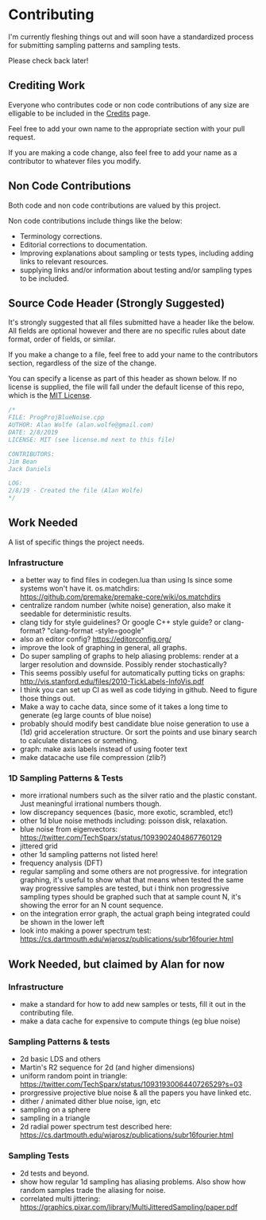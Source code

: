 # Contributing

I'm currently fleshing things out and will soon have a standardized process for submitting sampling patterns and sampling tests.

Please check back later!

## Crediting Work

Everyone who contributes code or non code contributions of any size are elligable to be included in the [Credits](credits.md) page.

Feel free to add your own name to the appropriate section with your pull request.

If you are making a code change, also feel free to add your name as a contributor to whatever files you modify.

## Non Code Contributions

Both code and non code contributions are valued by this project.

Non code contributions include things like the below:
* Terminology corrections.
* Editorial corrections to documentation.
* Improving explanations about sampling or tests types, including adding links to relevant resources.
* supplying links and/or information about testing and/or sampling types to be included.

## Source Code Header (Strongly Suggested)

It's strongly suggested that all files submitted have a header like the below.  All fields are optional however and there are no specific rules about date format, order of fields, or similar.

If you make a change to a file, feel free to add your name to the contributors section, regardless of the size of the change.

You can specify a license as part of this header as shown below.  If no license is supplied, the file will fall under the default license of this repo, which is the [MIT License](LICENSE).

```cpp
/*
FILE: ProgProjBlueNoise.cpp
AUTHOR: Alan Wolfe (alan.wolfe@gmail.com)
DATE: 2/8/2019
LICENSE: MIT (see license.md next to this file)

CONTRIBUTORS: 
Jim Bean
Jack Daniels

LOG:
2/8/19 - Created the file (Alan Wolfe)
*/
```
## Work Needed

A list of specific things the project needs.

### Infrastructure
* a better way to find files in codegen.lua than using ls since some systems won't have it. os.matchdirs:  https://github.com/premake/premake-core/wiki/os.matchdirs
* centralize random number (white noise) generation, also make it seedable for deterministic results.
* clang tidy for style guidelines? Or google C++ style guide? or clang-format? "clang-format -style=google"
* also an editor config? https://editorconfig.org/
* improve the look of graphing in general, all graphs.
* Do super sampling of graphs to help aliasing problems: render at a larger resolution and downside. Possibly render stochastically?
* This seems possibly useful for automatically putting ticks on graphs: http://vis.stanford.edu/files/2010-TickLabels-InfoVis.pdf
* I think you can set up CI as well as code tidying in github. Need to figure those things out.
* Make a way to cache data, since some of it takes a long time to generate (eg large counts of blue noise)
* probably should modify best candidate blue noise generation to use a (1d) grid acceleration structure. Or sort the points and use binary search to calculate distances or something.
* graph: make axis labels instead of using footer text
* make datacache use file compression (zlib?)

### 1D Sampling Patterns & Tests
* more irrational numbers such as the silver ratio and the plastic constant. Just meaningful irrational numbers though. 
* low discrepancy sequences (basic, more exotic, scrambled, etc!)
* other 1d blue noise methods including: poisson disk, relaxation.
* blue noise from eigenvectors: https://twitter.com/TechSparx/status/1093902404867760129
* jittered grid
* other 1d sampling patterns not listed here!
* frequency analysis (DFT)
* regular sampling and some others are not progressive. for integration graphing, it's useful to show what that means when tested the same way progressive samples are tested, but i think non progressive sampling types should be graphed such that at sample count N, it's showing the error for an N count sequence.
* on the integration error graph, the actual graph being integrated could be shown in the lower left
* look into making a power spectrum test: https://cs.dartmouth.edu/wjarosz/publications/subr16fourier.html

## Work Needed, but claimed by Alan for now

### Infrastructure
* make a standard for how to add new samples or tests, fill it out in the contributing file.
* make a data cache for expensive to compute things (eg blue noise)

### Sampling Patterns & tests
* 2d basic LDS and others
* Martin's R2 sequence for 2d (and higher dimensions)
* uniform random point in triangle: https://twitter.com/TechSparx/status/1093193006440726529?s=03
* prorgressive projective blue noise & all the papers you have linked etc.
* dither / animated dither blue noise, ign, etc
* sampling on a sphere
* sampling in a triangle
* 2d radial power spectrum test described here: https://cs.dartmouth.edu/wjarosz/publications/subr16fourier.html

### Sampling Tests
* 2d tests and beyond.
* show how regular 1d sampling has aliasing problems. Also show how random samples trade the aliasing for noise. 
* correlated multi jittering: https://graphics.pixar.com/library/MultiJitteredSampling/paper.pdf
